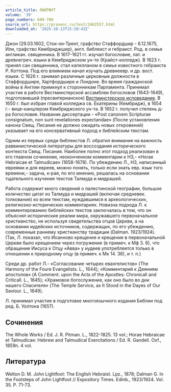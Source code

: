 ```yaml
---
article_title: ЛАЙТФУТ
volume: '39'
page_numbers: 699-700
source_url: https://pravenc.ru/text/2462557.html
downloaded_at: '2025-10-13T15:20:43Z'
---
```


Джон (29.03.1602, Сток-он-Трент, графство Стаффордшир - 6.12.1675, Или, графство Кембриджшир), англ. библеист и гебраист. Род. в семье англикан. священника. В 1617-1621 гг. изучал богословие, лат. и древнегреч. языки в Кембриджском ун-те (Крайст-колледж). В 1623 г. принял сан священника, стал капелланом в семье известного гебраиста Р. Коттона. Под его влиянием начал изучать древнеевр. и др. вост. языки. С 1626 г. занимал различные церковные должности в Стаффордшире, Хартфордшире и Лондоне. Во время гражданской войны в Англии примкнул к сторонникам Парламента. Принимал участие в работе Вестминстерской ассамблеи богословов (1643-1649), подготовившей (пресвитерианское) [Вестминстерское исповедание](<https://pravenc.ru/text/Вестминстерское исповедание.html>). В 1650 г. был избран главой колледжа св. Екатерины (Кембридж), в 1654 г.- вице-канцлером Кембриджского ун-та. В 1652 г. получил степень д-ра богословия. Название диссертации - «Post canonem Scripturae consignatum, non sunt revelationes expectandae» (После установления канона Свящ. Писания не должно ожидать новых откровений) указывает на его консервативный подход к библейским текстам.

Одним из первых среди библеистов Л. обратил внимание на важность раввинистической литературы для воссоздания исторического контекста Свящ. Писания. Наиболее полно этот подход реализован в его главном сочинении, неоконченном комментарии к НЗ,- «Horae Hebraicae et Talmudicae» (1658-1678). По убеждению Л., НЗ, написанный евреями и для евреев, можно понять, только если знать евр. язык того времени,- задача, к-рая, по его мнению, решалась на основании тщательного изучения текстов Талмуда и мидрашей.

Работа содержит много сведений о палестинской географии, большое количество цитат из Талмуда и мидрашей (включая средневек. толкования) ко всем текстам, нуждавшимся в археологических, религиозно-исторических комментариях. Новизна подхода Л. к комментированию библейских текстов заключалась в том, что он объяснял исторические реалии мира, окружавшего первоначальное христианство, не используя свидетельства отцов Церкви, а на основании иудейских источников, содержащих, по его убеждению, современные раннему христианству традиции (Dalman. 1923/1924). (Так, Л. показал, что Иоанново крещение и крещение в первоначальной Церкви было крещением через погружение (в примеч. к Мф 3. 6), что обращение Иисуса к Отцу «Авва» у иудеев употребляется только в отношении к природному отцу (в примеч. к Мк 14. 36), и т. п.)

Среди др. работ Л.- «Согласование четырех евангелистов» (The Harmony of the Foure Evangelists. L., 1644); «Комментарий к Деяниям апостолов» (A Comment. upon the Acts of the Apostles: Chronicall and Criticall. L., 1645); «Храмовое богослужение, как оно было во дни нашего Спасителя» (The Temple Service, as It Stood in the Dayes of Our Saviour. L., 1649).

Л. принимал участие в подготовке многоязычного издания Библии под ред. Б. Уолтона (1657).

## Сочинения

The Whole Works / Ed. J. R. Pitman. L., 1822-1825. 13 vol.; Horae Hebraicae et Talmudicae: Hebrew and Talmudical Exercitations / Ed. R. Gandell. Oxf., 1859n. 4 vol.

## Литература

Welton D. M. John Lightfoot: The English Hebraist. Lpz., 1878; Dalman G. In the Footsteps of John Lightfoot // Expository Times. Edinb., 1923/1924. Vol. 35. P. 71-73.
